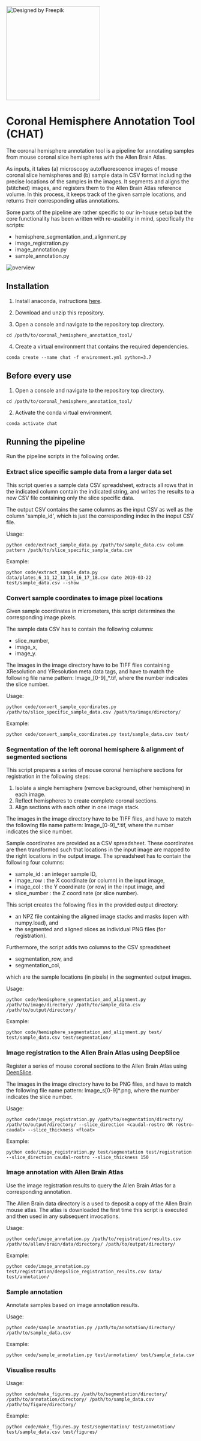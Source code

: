 <img src="./images/angry_cat.jpg" alt="Designed by Freepik" width="250"/>

# Coronal Hemisphere Annotation Tool (CHAT)

The coronal hemisphere annotation tool is a pipeline for annotating
samples from mouse coronal slice hemispheres with the Allen Brain
Atlas.

As inputs, it takes (a) microscopy autofluorescence images of mouse
coronal slice hemispheres and (b) sample data in CSV format including
the precise locations of the samples in the images. It segments and
aligns the (stitched) images, and registers them to the Allen Brain
Atlas reference volume. In this process, it keeps track of the given
sample locations, and returns their corresponding atlas annotations.

Some parts of the pipeline are rather specific to our in-house setup
but the core functionality has been written with re-usability in mind,
specifically the scripts:

- hemisphere_segmentation_and_alignment.py
- image_registration.py
- image_annotation.py
- sample_annotation.py

![overview](./images/input_output.png)


## Installation

1. Install anaconda, instructions [here](https://docs.anaconda.com/free/anaconda/install/index.html).

2. Download and unzip this repository.

3. Open a console and navigate to the repository top directory.

``` shell
cd /path/to/coronal_hemisphere_annotation_tool/
```

4. Create a virtual environment that contains the required dependencies.

``` shell
conda create --name chat -f environment.yml python=3.7
```

## Before every use

1. Open a console and navigate to the repository top directory.

``` shell
cd /path/to/coronal_hemisphere_annotation_tool/
```

2. Activate the conda virtual environment.

``` shell
conda activate chat
```

## Running the pipeline

Run the pipeline scripts in the following order.

### Extract slice specific sample data from a larger data set

This script queries a sample data CSV spreadsheet, extracts all
rows that in the indicated column contain the indicated string, and
writes the results to a new CSV file containing only the slice specific
data.

The output CSV contains the same columns as the input CSV as well as
the column 'sample_id', which is just the corresponding index in the
inoput CSV file.

Usage:

``` shell
python code/extract_sample_data.py /path/to/sample_data.csv column pattern /path/to/slice_specific_sample_data.csv
```

Example:

``` shell
python code/extract_sample_data.py data/plates_6_11_12_13_14_16_17_18.csv date 2019-03-22 test/sample_data.csv --show
```

### Convert sample coordinates to image pixel locations

Given sample coordinates in micrometers, this script determines the
corresponding image pixels.

The sample data CSV has to contain the following columns:

- slice_number,
- image_x,
- image_y.

The images in the image directory have to be TIFF files containing
XResolution and YResolution meta data tags, and have to match the
following file name pattern: Image_[0-9]_*.tif, where the number
indicates the slice number.

Usage:

``` shell
python code/convert_sample_coordinates.py /path/to/slice_specific_sample_data.csv /path/to/image/directory/
```

Example:

``` shell
python code/convert_sample_coordinates.py test/sample_data.csv test/
```

### Segmentation of the left coronal hemisphere & alignment of segmented sections

This script prepares a series of mouse coronal hemisphere sections for registration in the following steps:

1) Isolate a single hemisphere (remove background, other hemisphere) in each image.
2) Reflect hemispheres to create complete coronal sections.
3) Align sections with each other in one image stack.

The images in the image directory have to be TIFF files, and have to
match the following file name pattern: Image_[0-9]_*.tif, where the
number indicates the slice number.

Sample coordinates are provided as a CSV spreadsheet.
These coordinates are then transformed such that locations in the input image
are mapped to the right locations in the output image.
The spreadsheet has to contain the following four columns:

- sample_id    : an integer sample ID,
- image_row    : the X coordinate (or column) in the input image,
- image_col    : the Y coordinate (or row) in the input image, and
- slice_number : the Z coordinate (or slice number).

This script creates the following files in the provided output directory:

- an NPZ file containing the aligned image stacks and masks (open with numpy.load), and
- the segmented and aligned slices as individual PNG files (for registration).

Furthermore, the script adds two columns to the CSV spreadsheet

- segmentation_row, and
- segmentation_col,

which are the sample locations (in pixels) in the segmented output images.

Usage:

``` shell
python code/hemisphere_segmentation_and_alignment.py /path/to/image/directory/ /path/to/sample_data.csv /path/to/output/directory/
```

Example:

``` shell
python code/hemisphere_segmentation_and_alignment.py test/ test/sample_data.csv test/segmentation/
```

### Image registration to the Allen Brain Atlas using DeepSlice

Register a series of mouse coronal sections to the Allen Brain Atlas using [DeepSlice](https://github.com/PolarBean/DeepSlice).

The images in the image directory have to be PNG files, and have to
match the following file name pattern: Image_s[0-9]*.png, where the
number indicates the slice number.

Usage:

``` shell
python code/image_registration.py /path/to/segmentation/directory/ /path/to/output/directory/ --slice_direction <caudal-rostro OR rostro-caudal> --slice_thickness <float>
```

Example:

``` shell
python code/image_registration.py test/segmentation test/registration --slice_direction caudal-rostro --slice_thickness 150
```

### Image annotation with Allen Brain Atlas

Use the image registration results to query the Allen Brain Atlas for
a corresponding annotation.

The Allen Brain data directory is a used to deposit a copy of the
Allen Brain mouse atlas. The atlas is downloaded the first time this
script is executed and then used in any subsequent invocations.

Usage:

``` shell
python code/image_annotation.py /path/to/registration/results.csv /path/to/allen/brain/data/directory/ /path/to/output/directory/
```

Example:

``` shell
python code/image_annotation.py test/registration/deepslice_registration_results.csv data/ test/annotation/
```

### Sample annotation

Annotate samples based on image annotation results.

Usage:

``` shell
python code/sample_annotation.py /path/to/annotation/directory/ /path/to/sample_data.csv
```

Example:

``` shell
python code/sample_annotation.py test/annotation/ test/sample_data.csv
```

### Visualise results

Usage:

``` shell
python code/make_figures.py /path/to/segmentation/directory/ /path/to/annotation/directory/ /path/to/sample_data.csv /path/to/figure/directory/
```

Example:

``` shell
python code/make_figures.py test/segmentation/ test/annotation/ test/sample_data.csv test/figures/
```
